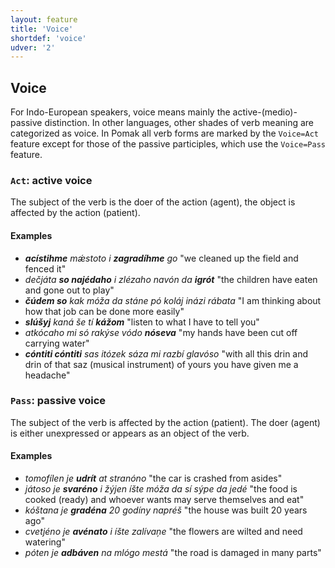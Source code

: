 ```yaml
---
layout: feature
title: 'Voice'
shortdef: 'voice'
udver: '2'
---
```


## Voice

For Indo-European speakers, voice means mainly the active-(medio)-passive distinction. In other languages, other shades of verb meaning are categorized as voice.
In Pomak all verb forms are marked by the `Voice=Act` feature except for those of the passive participles, which use the `Voice=Pass` feature.

### <a name="Act">`Act`</a>: active voice

The subject of the verb is the doer of the action (agent), the object is affected by the action (patient).

#### Examples

* _<b>acístihme</b> mǽstoto i <b>zagradíhme</b> go_ "we cleaned up the field and fenced it" 
* _dečjáta <b>so najédaho</b> i zlézaho navón da <b>igrót</b>_ "the children have eaten and gone out to play" 
* _<b>čúdem so</b> kak móža da stáne pó koláj inázi rábata_ "I am thinking about how that job can be done more easily" 
* _<b>slúšyj</b> kaná še tí <b>kážom</b>_ "listen to what I have to tell you"  
* _atkócaho mi só rakýse vódo <b>nóseva</b>_ "my hands have been cut off carrying water" 
* _<b>cóntiti cóntiti</b> sas itózek sáza mi razbí glavóso_ "with all this drin and drin of that saz (musical instrument) of yours you have given me a headache" 

### <a name="Pass">`Pass`</a>: passive voice

The subject of the verb is affected by the action (patient). The doer (agent) is either unexpressed or appears as an object of the verb.

#### Examples

* _tomofílen je <b>udrít</b> at stranóno_ "the car is crashed from asides" 
* _játoso je <b>svaréno</b> i žýjen íšte móža da sí sýpe da jedé_ "the food is cooked (ready) and whoever wants may serve themselves and eat" 
* _kóštana je <b>gradéna</b> 20 godíny napréš_ "the house was built 20 years ago" 
* _cvetjéno je <b>avénato</b> i íšte zalívaņe_ "the flowers are wilted and need watering" 
* _póten je <b>adbáven</b> na mlógo mestá_ "the road is damaged in many parts" 


<!-- Interlanguage links updated Ne 5. května 2024, 18:20:28 CEST -->
